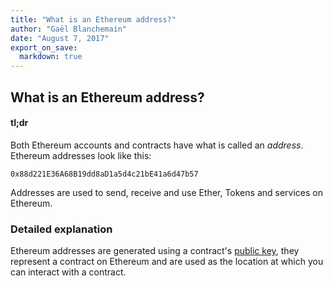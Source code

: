 ```yaml
---
title: "What is an Ethereum address?"
author: "Gaël Blanchemain"
date: "August 7, 2017"
export_on_save:
  markdown: true
---
```

##  What is an Ethereum address?

####  tl;dr
Both Ethereum accounts and contracts have what is called an _address_. Ethereum addresses look like this:

```0x88d221E36A68B19dd8aD1a5d4c21bE41a6d47b57```

Addresses are used to send, receive and use Ether, Tokens and services on Ethereum.

###  Detailed explanation

Ethereum addresses are generated using a contract's [public key](public-private-key.md), they represent a contract on Ethereum and are used as the location at which you can interact with a contract.